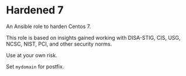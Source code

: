 # Hardened 7

An Ansible role to harden Centos 7.

This role is based on insights gained working with DISA-STIG, CIS, USG, NCSC, NIST, PCI, and other security norms.

Use at your own risk.


Set `mydomain` for postfix.
